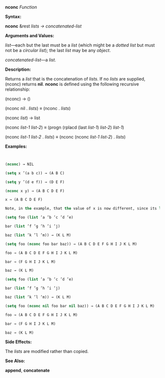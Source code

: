 **nconc** *Function* 



**Syntax:** 



**nconc** &amp;rest *lists → concatenated-list* 



**Arguments and Values:** 



*list*—each but the last must be a *list* (which might be a *dotted list* but must not be a *circular list*); the last *list* may be any *object*. 



*concatenated-list*—a *list*. 



**Description:** 



Returns a *list* that is the concatenation of *lists*. If no *lists* are supplied, (nconc) returns **nil**. **nconc** is defined using the following recursive relationship: 



(nconc) → () 



(nconc nil . *lists*) *≡* (nconc . *lists*) 



(nconc *list*) → list 



(nconc *list-1 list-2*) *≡* (progn (rplacd (last *list-1*) *list-2*) *list-1*) 



(nconc *list-1 list-2* . *lists*) *≡* (nconc (nconc *list-1 list-2*) . *lists*) 







 



 



**Examples:**
```lisp
 

(nconc) → NIL 

(setq x ’(a b c)) → (A B C) 

(setq y ’(d e f)) → (D E F) 

(nconc x y) → (A B C D E F) 

x → (A B C D E F) 

Note, in the example, that the value of x is now different, since its last *cons* has been **rplacd**’d to the value of y. If (nconc x y) were evaluated again, it would yield a piece of a *circular list*, whose printed representation would be (A B C D E F D E F D E F ...), repeating forever; if the **\*print-circle\*** switch were *non-nil*, it would be printed as (A B C . #1=(D E F . #1#)). 

(setq foo (list ’a ’b ’c ’d ’e) 

bar (list ’f ’g ’h ’i ’j) 

baz (list ’k ’l ’m)) → (K L M) 

(setq foo (nconc foo bar baz)) → (A B C D E F G H I J K L M) 

foo → (A B C D E F G H I J K L M) 

bar → (F G H I J K L M) 

baz → (K L M) 

(setq foo (list ’a ’b ’c ’d ’e) 

bar (list ’f ’g ’h ’i ’j) 

baz (list ’k ’l ’m)) → (K L M) 

(setq foo (nconc nil foo bar nil baz)) → (A B C D E F G H I J K L M) 

foo → (A B C D E F G H I J K L M) 

bar → (F G H I J K L M) 

baz → (K L M) 


```
**Side Effects:** 



The *lists* are modified rather than copied. 



**See Also:** 



**append**, **concatenate** 



